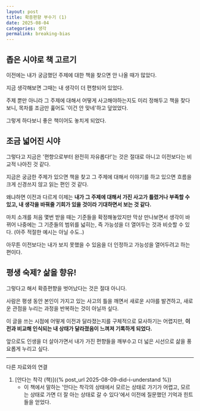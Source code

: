 ```yaml
---
layout: post
title: 확증편향 부수기 (1)
date: 2025-08-04
categories: 생각
permalink: breaking-bias
---
```


## 좁은 시야로 책 고르기

이전에는 내가 궁금했던 주제에 대한 책을 찾으면 안 나올 때가 많았다.

지금 생각해보면 그때는 내 생각이 더 편향되어 있었다.

주제 뿐만 아니라 그 주제에 대해서 어떻게 사고해야하는지도 미리 정해두고 책을 찾다보니, 목차를 조금만 훑어도 '이건 안 맞네'하고 덮었었다.

그렇게 하다보니 좋은 책이어도 놓치게 되었다.

## 조금 넓어진 시야

그렇다고 지금은 '편향으로부터 완전히 자유롭다!'는 것은 절대로 아니고 이전보다는 비교적 나아진 것 같다.

지금은 궁금한 주제가 있으면 책을 찾고 그 주제에 대해서 이야기를 하고 있으면 흐름을 크게 신경쓰지 않고 읽는 편인 것 같다.

왜냐하면 이전과 다르게 이제는 **내가 그 주제에 대해서 가진 사고가 틀렸거나 부족할 수 있고, 내 생각을 바꿔줄 기회가 있을 것이라 기대하면서 보는 것 같다.**

마치 소개를 처음 몇번 받을 때는 기준들을 확정해놓았지만 막상 만나보면서 생각이 바뀌어 나중에는 그 기준들의 범위를 넓히는, 즉 가능성을 더 열어두는 것과 비슷할 수 있다. (아주 적절한 예시는 아닐 수도..)

아무튼 이전보다는 내가 보지 못했을 수 있음을 더 인정하고 가능성을 열어두려고 하는 편이다.

## 평생 숙제? 삶을 향유!

그렇다고 해서 확증편향을 벗어났다는 것은 절대 아니다.

사람은 평생 동안 본인이 가지고 있는 사고의 틀을 깨면서 새로운 시야를 발견하고, 새로운 관점을 누리는 과정을 반복하는 것이 아닐까 싶다.

이 글을 쓰는 시점에 어떻게 이전과 달라졌는지를 구체적으로 묘사하기는 어렵지만, **이전과 비교해 인식되는 내 상태가 달라졌음이 느껴져 기록하게 되었다.**

<emphasis>앞으로도 인생을 더 살아가면서 내가 가진 편향들을 깨부수고 더 넓은 시선으로 삶을 풍요롭게 누리고 싶다.</emphasis>

---
다른 자료와의 연결

1. [안다는 착각 (책)]({% post_url 2025-08-09-did-i-understand %})
   - 이 책에서 말하는 '안다는 착각의 상태에서 모르는 상태로 가기가 어렵고, 모르는 상태로 가면 더 잘 아는 상태로 갈 수 있다'에서 이전에 질문했던 기억과 힌트들을 얻었다.
